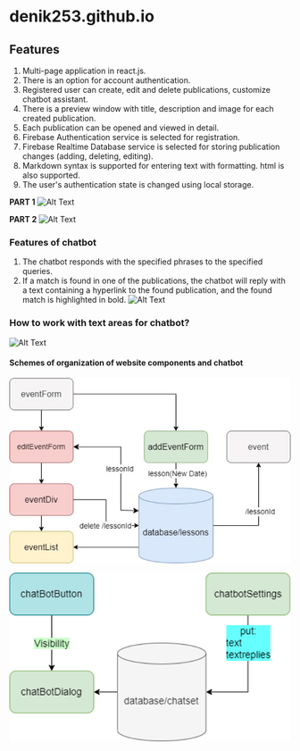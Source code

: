 # denik253.github.io

## Features
1. Multi-page application in react.js.
2. There is an option for account authentication.
3. Registered user can create, edit and delete publications, customize chatbot assistant.
4. There is a preview window with title, description and image for each created publication.
5. Each publication can be opened and viewed in detail.
6. Firebase Authentication service is selected for registration.
7. Firebase Realtime Database service is selected for storing publication changes (adding, deleting, editing).
8. Markdown syntax is supported for entering text with formatting. html is also supported.
9. The user's authentication state is changed using local storage.

**PART 1**
![Alt Text](./media/part1_split-video.com_-_1_.gif)

**PART 2**
![Alt Text](./media/part2_split-video.com_-_1_.gif)

### Features of chatbot
1. The chatbot responds with the specified phrases to the specified queries.
2. If a match is found in one of the publications, the chatbot will reply with a text containing a hyperlink to the found publication, and the found match is highlighted in bold.
![Alt Text](./media/part3_split-video.com_.gif)

### How to work with text areas for chatbot?
![Alt Text](./media/video2.gif)


#### Schemes of organization of website components and chatbot

![Alt Text](./media/image2.jpg)

![Alt Text](./media/image3.png)

